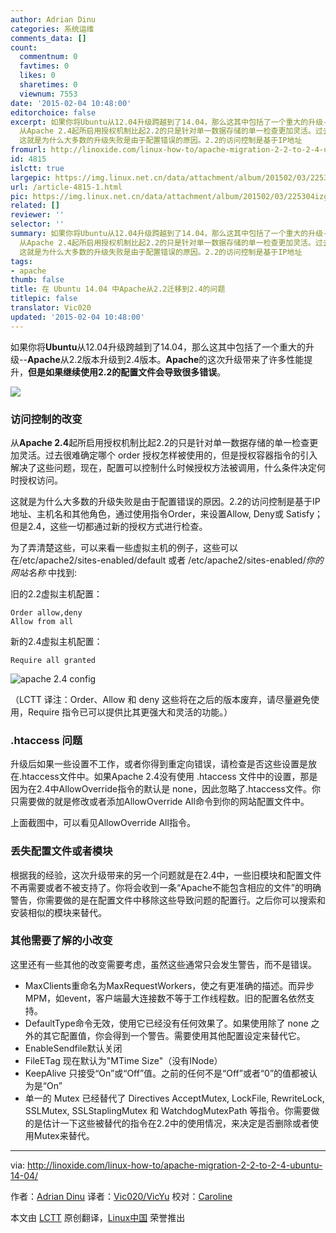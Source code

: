 ```yaml
---
author: Adrian Dinu
categories: 系统运维
comments_data: []
count:
  commentnum: 0
  favtimes: 0
  likes: 0
  sharetimes: 0
  viewnum: 7553
date: '2015-02-04 10:48:00'
editorchoice: false
excerpt: 如果你将Ubuntu从12.04升级跨越到了14.04，那么这其中包括了一个重大的升级--Apache从2.2版本升级到2.4版本。Apache的这次升级带来了许多性能提升，但是如果继续使用2.2的配置文件会导致很多错误。  访问控制的改变
  从Apache 2.4起所启用授权机制比起2.2的只是针对单一数据存储的单一检查更加灵活。过去很难确定哪个 order 授权怎样被使用的，但是授权容器指令的引入解决了这些问题，现在，配置可以控制什么时候授权方法被调用，什么条件决定何时授权访问。
  这就是为什么大多数的升级失败是由于配置错误的原因。2.2的访问控制是基于IP地址
fromurl: http://linoxide.com/linux-how-to/apache-migration-2-2-to-2-4-ubuntu-14-04/
id: 4815
islctt: true
largepic: https://img.linux.net.cn/data/attachment/album/201502/03/225304izgmwdq4qdy4g4qu.png
url: /article-4815-1.html
pic: https://img.linux.net.cn/data/attachment/album/201502/03/225304izgmwdq4qdy4g4qu.png.thumb.jpg
related: []
reviewer: ''
selector: ''
summary: 如果你将Ubuntu从12.04升级跨越到了14.04，那么这其中包括了一个重大的升级--Apache从2.2版本升级到2.4版本。Apache的这次升级带来了许多性能提升，但是如果继续使用2.2的配置文件会导致很多错误。  访问控制的改变
  从Apache 2.4起所启用授权机制比起2.2的只是针对单一数据存储的单一检查更加灵活。过去很难确定哪个 order 授权怎样被使用的，但是授权容器指令的引入解决了这些问题，现在，配置可以控制什么时候授权方法被调用，什么条件决定何时授权访问。
  这就是为什么大多数的升级失败是由于配置错误的原因。2.2的访问控制是基于IP地址
tags:
- apache
thumb: false
title: 在 Ubuntu 14.04 中Apache从2.2迁移到2.4的问题
titlepic: false
translator: Vic020
updated: '2015-02-04 10:48:00'
---
```


如果你将**Ubuntu**从12.04升级跨越到了14.04，那么这其中包括了一个重大的升级--**Apache**从2.2版本升级到2.4版本。**Apache**的这次升级带来了许多性能提升，**但是如果继续使用2.2的配置文件会导致很多错误**。


![](/data/attachment/album/201502/03/225304izgmwdq4qdy4g4qu.png)


### 访问控制的改变


从**Apache 2.4**起所启用授权机制比起2.2的只是针对单一数据存储的单一检查更加灵活。过去很难确定哪个 order 授权怎样被使用的，但是授权容器指令的引入解决了这些问题，现在，配置可以控制什么时候授权方法被调用，什么条件决定何时授权访问。


这就是为什么大多数的升级失败是由于配置错误的原因。2.2的访问控制是基于IP地址、主机名和其他角色，通过使用指令Order，来设置Allow, Deny或 Satisfy；但是2.4，这些一切都通过新的授权方式进行检查。


为了弄清楚这些，可以来看一些虚拟主机的例子，这些可以在/etc/apache2/sites-enabled/default 或者 /etc/apache2/sites-enabled/*你的网站名称* 中找到:


旧的2.2虚拟主机配置：



```
Order allow,deny
Allow from all

```

新的2.4虚拟主机配置：



```
Require all granted

```

![apache 2.4 config](/data/attachment/album/201502/03/225307q25723vqcmi244pm.jpg)


（LCTT 译注：Order、Allow 和 deny 这些将在之后的版本废弃，请尽量避免使用，Require 指令已可以提供比其更强大和灵活的功能。）


### .htaccess 问题


升级后如果一些设置不工作，或者你得到重定向错误，请检查是否这些设置是放在.htaccess文件中。如果Apache 2.4没有使用 .htaccess 文件中的设置，那是因为在2.4中AllowOverride指令的默认是 none，因此忽略了.htaccess文件。你只需要做的就是修改或者添加AllowOverride All命令到你的网站配置文件中。


上面截图中，可以看见AllowOverride All指令。


### 丢失配置文件或者模块


根据我的经验，这次升级带来的另一个问题就是在2.4中，一些旧模块和配置文件不再需要或者不被支持了。你将会收到一条“Apache不能包含相应的文件”的明确警告，你需要做的是在配置文件中移除这些导致问题的配置行。之后你可以搜索和安装相似的模块来替代。


### 其他需要了解的小改变


这里还有一些其他的改变需要考虑，虽然这些通常只会发生警告，而不是错误。


* MaxClients重命名为MaxRequestWorkers，使之有更准确的描述。而异步MPM，如event，客户端最大连接数不等于工作线程数。旧的配置名依然支持。
* DefaultType命令无效，使用它已经没有任何效果了。如果使用除了 none 之外的其它配置值，你会得到一个警告。需要使用其他配置设定来替代它。
* EnableSendfile默认关闭
* FileETag 现在默认为"MTime Size"（没有INode）
* KeepAlive 只接受“On”或“Off”值。之前的任何不是“Off”或者“0”的值都被认为是“On”
* 单一的 Mutex 已经替代了 Directives AcceptMutex, LockFile, RewriteLock, SSLMutex, SSLStaplingMutex 和 WatchdogMutexPath 等指令。你需要做的是估计一下这些被替代的指令在2.2中的使用情况，来决定是否删除或者使用Mutex来替代。




---


via: <http://linoxide.com/linux-how-to/apache-migration-2-2-to-2-4-ubuntu-14-04/>


作者：[Adrian Dinu](http://linoxide.com/author/adriand/) 译者：[Vic020/VicYu](http://vicyu.net) 校对：[Caroline](https://github.com/carolinewuyan)


本文由 [LCTT](https://github.com/LCTT/TranslateProject) 原创翻译，[Linux中国](http://linux.cn/) 荣誉推出